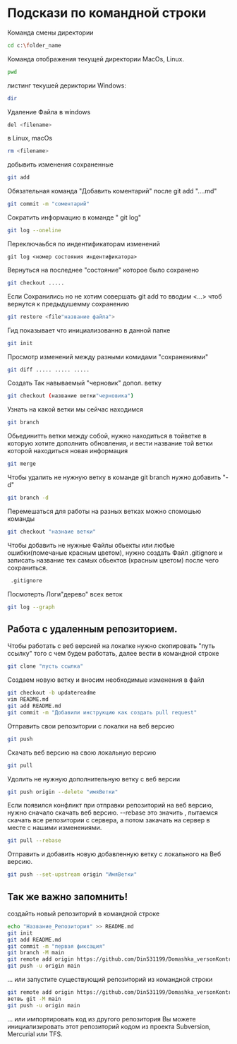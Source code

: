 # Подскази по командной строки

Команда смены директории
```sh
cd c:\folder_name
```

Команда отображения текущей директории MacOs, Linux.
```sh
pwd
```

листинг текушей дериктории Windows:
```sh
dir
```

Удаление Файла в windows
```sh
del <filename>
```
в Linux, macOs
```sh
rm <filename>
```
добывить  изменения сохраненные
```sh
git add
```

Обязательная команда "Добавить коментарий" после git add "....md"

```sh
git commit -m "соментарий"
```

Сократить информацию в команде " git log"
```sh
git log --oneline
```

Переключаьбся по индентификаторам  изменений
```
git log <номер состояния индентификатора>
```

Вернуться на последнее "состояние" которое было сохранено
```sh
git checkout .....
```
Если Сохранились но не хотим совершать git add то вводим <...> чтоб вернутся к предыдушемму сохранению
```sh
git restore <file"название файла">
```

Гид показывает что инициализованно в данной папке
```sh
git init
```

Просмотр изменений между разными комидами "сохранениями"
```sh
git diff ..... ..... .....
```

Создать Так навываемый "черновик" допол. ветку
```sh
git checkout (название ветки"черновика")
```

Узнать на какой ветки мы сейчас находимся
```sh
git branch
```

Обьединитть ветки между собой, нужно находиться в тойветке в которую хотите дополнить обновления, и вести название той ветки которой находиться новая информация
```sh
git merge
```

Чтобы удалить не нужную ветку в команде git branch нужно добавить "-d"
```sh
git branch -d
```

Перемешаться для работы на разных ветках можно спомошью команды
```sh
git checkout "назнаие ветки"
```

Чтобы добавить не нужные Файлы обьекты или любые ошибки(помечаные красным цветом), нужно создать Файл .gitignore и записать название тех самых обьектов (красным цветом) после чего сохраниться.
```sh
 .gitignore
```

Посмотерть Логи"дерево" всех веток
```sh
git log --graph
```
## Работа с удаленным репозиторием.

Чтобы работать с веб версией на локалке нужно скопировать "путь ссылку" того с чем будем работать, далее вести в командной строке
```sh
git clone "пусть ссылка"
```

Создаем новую ветку и вносим необходимые изменения в файл
```sh
git checkout -b updatereadme
vim README.md
git add README.md
git commit -m "Добавили инструкцию как создать pull request"
```

Отправить свои репозитории с локалки на веб версию
```sh
git push
```

Скачать веб версию на свою локальную версию
```sh
git pull
```

Удолить не нужную дополнительную ветку с веб версии
```sh
git push origin --delete "имяВетки"
```

Если появился конфликт при отправки репозиторий на веб версию, нужно сначало скачать веб версию.
--rebase это значить , пытаемся скачать все репозитории с сервера, а потом закачать на сервер в месте с нашими изменениями.
```sh
git pull --rebase
```

Отправить и добавить новую добавленную ветку с локального на Веб версию.
```sh
git push --set-upstream origin "ИмяВетки"
```
## Так же важно запомнить!
создайть новый репозиторий в командной строке
```sh
echo "Название_Репозитория" >> README.md 
git init
git add README.md 
git commit -m "первая фиксация"
git branch -M main
git remote add origin https://github.com/Din531199/Domashka_versonKontrol.git
git push -u origin main
```
... или запустите существующий репозиторий из командной строки
```sh
git remote add origin https://github.com/Din531199/Domashka_versonKontrol.git
ветвь git -M main
git push -u origin main
```

... или импортировать код из другого репозитория
Вы можете инициализировать этот репозиторий кодом из проекта Subversion, Mercurial или TFS.